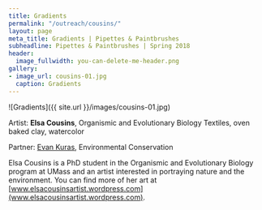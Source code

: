 ```yaml
---
title: Gradients
permalink: "/outreach/cousins/"
layout: page
meta_title: Gradients | Pipettes & Paintbrushes
subheadline: Pipettes & Paintbrushes | Spring 2018
header:
  image_fullwidth: you-can-delete-me-header.png
gallery:
- image_url: cousins-01.jpg
  caption: Gradients
---
```


![Gradients]({{ site.url }}/images/cousins-01.jpg)

Artist: **Elsa Cousins**, Organismic and Evolutionary Biology
Textiles, oven baked clay, watercolor

Partner: [Evan Kuras](http://thatslifesci.com/authors/ekuras), Environmental Conservation

Elsa Cousins is a PhD student in the Organismic and Evolutionary Biology program at UMass and an artist interested in portraying nature and the environment. You can find more of her art at [www.elsacousinsartist.wordpress.com](www.elsacousinsartist.wordpress.com).
